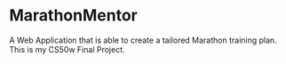 # MarathonMentor
A Web Application that is able to create a tailored Marathon training plan. This is my CS50w Final Project.
